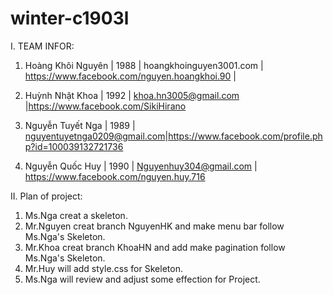 # winter-c1903l
I. TEAM INFOR:
1. Hoàng Khôi Nguyên | 1988 | hoangkhoinguyen3001.com | https://www.facebook.com/nguyen.hoangkhoi.90 | 

2. Huỳnh Nhật Khoa | 1992 | khoa.hn3005@gmail.com |https://www.facebook.com/SikiHirano

3. Nguyễn Tuyết Nga | 1989 | nguyentuyetnga0209@gmail.com|https://www.facebook.com/profile.php?id=100039132721736

4. Nguyễn Quốc Huy | 1990 | Nguyenhuy304@gmail.com | https://www.facebook.com/nguyen.huy.716

II. Plan of project:
1. Ms.Nga creat a skeleton.
2. Mr.Nguyen creat branch NguyenHK and make menu bar follow Ms.Nga's Skeleton.
3. Mr.Khoa creat branch KhoaHN and add make pagination follow Ms.Nga's Skeleton.
4. Mr.Huy will add style.css for Skeleton.
5. Ms.Nga will review and adjust some effection for Project.
